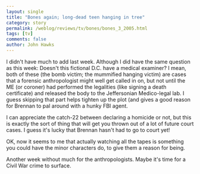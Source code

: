 ```yaml
---
layout: single 
title: "Bones again; long-dead teen hanging in tree" 
category: story
permalink: /weblog/reviews/tv/bones/bones_3_2005.html
tags: [tv] 
comments: false 
author: John Hawks 
---
```



<p>
I didn't have much to add last week. Although I did have the same question as this week: Doesn't this fictional D.C. have a medical examiner? I mean, both of these (the bomb victim; the mummified hanging victim) are cases that a forensic anthropologist might well get called in on, but not until the ME (or coroner) had performed the legalities (like signing a death certificate) and released the body to the Jeffersonian Medico-legal lab. I guess skipping that part helps tighten up the plot (and gives a good reason for Brennan to pal around with a hunky FBI agent. 
</p>

<p>
I can appreciate the catch-22 between declaring a homicide or not, but this is exactly the sort of thing that will get you thrown out of a lot of future court cases. I guess it's lucky that Brennan hasn't had to go to court yet!
</p>

<p>
OK, now it seems to me that actually watching all the tapes is something you could have the minor characters do, to give them a reason for being. 
</p>

<p>
Another week without much for the anthropologists. Maybe it's time for a Civil War crime to surface. 
</p>

